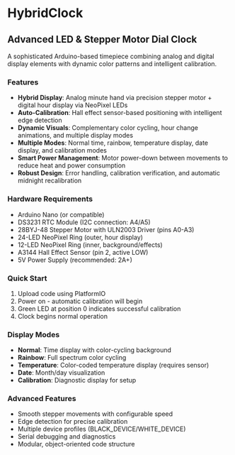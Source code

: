 # HybridClock
## Advanced LED & Stepper Motor Dial Clock

A sophisticated Arduino-based timepiece combining analog and digital display elements with dynamic color patterns and intelligent calibration.

### Features
- **Hybrid Display**: Analog minute hand via precision stepper motor + digital hour display via NeoPixel LEDs
- **Auto-Calibration**: Hall effect sensor-based positioning with intelligent edge detection
- **Dynamic Visuals**: Complementary color cycling, hour change animations, and multiple display modes
- **Multiple Modes**: Normal time, rainbow, temperature display, date display, and calibration modes
- **Smart Power Management**: Motor power-down between movements to reduce heat and power consumption
- **Robust Design**: Error handling, calibration verification, and automatic midnight recalibration

### Hardware Requirements
- Arduino Nano (or compatible)
- DS3231 RTC Module (I2C connection: A4/A5)
- 28BYJ-48 Stepper Motor with ULN2003 Driver (pins A0-A3)
- 24-LED NeoPixel Ring (outer, hour display)
- 12-LED NeoPixel Ring (inner, background/effects)
- A3144 Hall Effect Sensor (pin 2, active LOW)
- 5V Power Supply (recommended: 2A+)

### Quick Start
1. Upload code using PlatformIO
2. Power on - automatic calibration will begin
3. Green LED at position 0 indicates successful calibration
4. Clock begins normal operation

### Display Modes
- **Normal**: Time display with color-cycling background
- **Rainbow**: Full spectrum color cycling
- **Temperature**: Color-coded temperature display (requires sensor)
- **Date**: Month/day visualization
- **Calibration**: Diagnostic display for setup

### Advanced Features
- Smooth stepper movements with configurable speed
- Edge detection for precise calibration
- Multiple device profiles (BLACK_DEVICE/WHITE_DEVICE)
- Serial debugging and diagnostics
- Modular, object-oriented code structure
